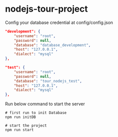 # nodejs-tour-project

Config your database credential at config/config.json

```json
"development": {
	"username": "root",
	"password": null,
	"database": "database_development",
	"host": "127.0.0.1",
	"dialect": "mysql"
},
```

```json
"test": {
	"username": "root",
	"password": null,
	"database": "tour_nodejs_test",
	"host": "127.0.0.1",
	"dialect": "mysql"
},
```

Run below command to start the server

```shell
# first run to init Database
npm run initDB

# start the project
npm run start
```
